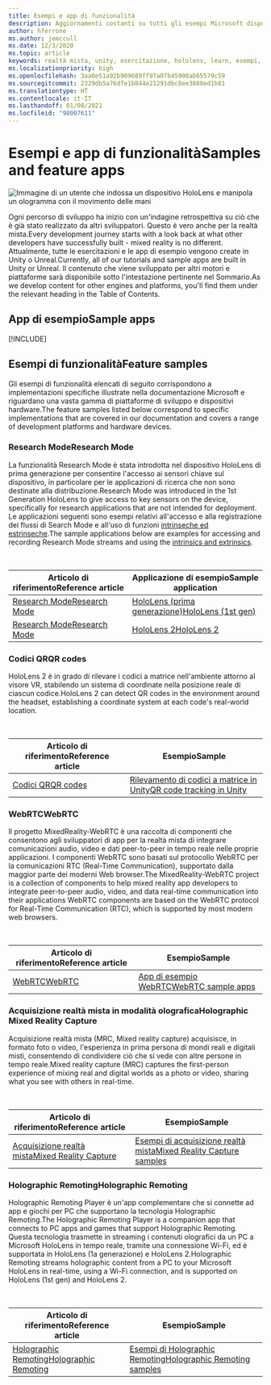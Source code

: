 ```yaml
---
title: Esempi e app di funzionalità
description: Aggiornamenti costanti su tutti gli esempi Microsoft disponibili e le app di funzionalità di realtà mista per HoloLens.
author: hferrone
ms.author: jemccull
ms.date: 12/3/2020
ms.topic: article
keywords: realtà mista, unity, esercitazione, hololens, learn, esempi, MRTK, research mode, HoloLens 2, codici a matrice, WebRTC, acquisizione realtà mista, holographic remoting, UX Tools
ms.localizationpriority: high
ms.openlocfilehash: 3aa0e51a92b909689ff97a07b45900ab65579c59
ms.sourcegitcommit: 2329db5a76dfe1b844e21291dbc8ee3888ed1b81
ms.translationtype: HT
ms.contentlocale: it-IT
ms.lasthandoff: 01/08/2021
ms.locfileid: "98007611"
---
```

# <a name="samples-and-feature-apps"></a><span data-ttu-id="1157d-104">Esempi e app di funzionalità</span><span class="sxs-lookup"><span data-stu-id="1157d-104">Samples and feature apps</span></span>

![Immagine di un utente che indossa un dispositivo HoloLens e manipola un ologramma con il movimento delle mani](unreal/images/unreal-developer.jpg)

<span data-ttu-id="1157d-106">Ogni percorso di sviluppo ha inizio con un'indagine retrospettiva su ciò che è già stato realizzato da altri sviluppatori. Questo è vero anche per la realtà mista.</span><span class="sxs-lookup"><span data-stu-id="1157d-106">Every development journey starts with a look back at what other developers have successfully built - mixed reality is no different.</span></span> <span data-ttu-id="1157d-107">Attualmente, tutte le esercitazioni e le app di esempio vengono create in Unity o Unreal.</span><span class="sxs-lookup"><span data-stu-id="1157d-107">Currently, all of our tutorials and sample apps are built in Unity or Unreal.</span></span> <span data-ttu-id="1157d-108">Il contenuto che viene sviluppato per altri motori e piattaforme sarà disponibile sotto l'intestazione pertinente nel Sommario.</span><span class="sxs-lookup"><span data-stu-id="1157d-108">As we develop content for other engines and platforms, you'll find them under the relevant heading in the Table of Contents.</span></span>

## <a name="sample-apps"></a><span data-ttu-id="1157d-109">App di esempio</span><span class="sxs-lookup"><span data-stu-id="1157d-109">Sample apps</span></span>

[!INCLUDE[](includes/tabs-samples.md)]

## <a name="feature-samples"></a><span data-ttu-id="1157d-110">Esempi di funzionalità</span><span class="sxs-lookup"><span data-stu-id="1157d-110">Feature samples</span></span>

<span data-ttu-id="1157d-111">Gli esempi di funzionalità elencati di seguito corrispondono a implementazioni specifiche illustrate nella documentazione Microsoft e riguardano una vasta gamma di piattaforme di sviluppo e dispositivi hardware.</span><span class="sxs-lookup"><span data-stu-id="1157d-111">The feature samples listed below correspond to specific implementations that are covered in our documentation and covers a range of development platforms and hardware devices.</span></span>

### <a name="research-mode"></a><span data-ttu-id="1157d-112">Research Mode</span><span class="sxs-lookup"><span data-stu-id="1157d-112">Research Mode</span></span>

<span data-ttu-id="1157d-113">La funzionalità Research Mode è stata introdotta nel dispositivo HoloLens di prima generazione per consentire l'accesso ai sensori chiave sul dispositivo, in particolare per le applicazioni di ricerca che non sono destinate alla distribuzione.</span><span class="sxs-lookup"><span data-stu-id="1157d-113">Research Mode was introduced in the 1st Generation HoloLens to give access to key sensors on the device, specifically for research applications that are not intended for deployment.</span></span> <span data-ttu-id="1157d-114">Le applicazioni seguenti sono esempi relativi all'accesso e alla registrazione dei flussi di Search Mode e all'uso di funzioni [intrinseche ed estrinseche](https://docs.microsoft.com/windows/mixed-reality/locatable-camera#locating-the-device-camera-in-the-world).</span><span class="sxs-lookup"><span data-stu-id="1157d-114">The sample applications below are examples for accessing and recording Research Mode streams and using the [intrinsics and extrinsics](https://docs.microsoft.com/windows/mixed-reality/locatable-camera#locating-the-device-camera-in-the-world).</span></span>

<br>

| <span data-ttu-id="1157d-115">Articolo di riferimento</span><span class="sxs-lookup"><span data-stu-id="1157d-115">Reference article</span></span> | <span data-ttu-id="1157d-116">Applicazione di esempio</span><span class="sxs-lookup"><span data-stu-id="1157d-116">Sample application</span></span> |
| --- | --- |
| [<span data-ttu-id="1157d-117">Research Mode</span><span class="sxs-lookup"><span data-stu-id="1157d-117">Research Mode</span></span>](platform-capabilities-and-apis/research-mode.md) | [<span data-ttu-id="1157d-118">HoloLens (prima generazione)</span><span class="sxs-lookup"><span data-stu-id="1157d-118">HoloLens (1st gen)</span></span>](https://github.com/microsoft/HoloLensForCV/tree/master/Samples) |
| [<span data-ttu-id="1157d-119">Research Mode</span><span class="sxs-lookup"><span data-stu-id="1157d-119">Research Mode</span></span>](platform-capabilities-and-apis/research-mode.md) | [<span data-ttu-id="1157d-120">HoloLens 2</span><span class="sxs-lookup"><span data-stu-id="1157d-120">HoloLens 2</span></span>](https://github.com/microsoft/HoloLens2ForCV/tree/main/Samples) |

### <a name="qr-codes"></a><span data-ttu-id="1157d-121">Codici QR</span><span class="sxs-lookup"><span data-stu-id="1157d-121">QR codes</span></span>

<span data-ttu-id="1157d-122">HoloLens 2 è in grado di rilevare i codici a matrice nell'ambiente attorno al visore VR, stabilendo un sistema di coordinate nella posizione reale di ciascun codice.</span><span class="sxs-lookup"><span data-stu-id="1157d-122">HoloLens 2 can detect QR codes in the environment around the headset, establishing a coordinate system at each code's real-world location.</span></span>

<br>

| <span data-ttu-id="1157d-123">Articolo di riferimento</span><span class="sxs-lookup"><span data-stu-id="1157d-123">Reference article</span></span> | <span data-ttu-id="1157d-124">Esempio</span><span class="sxs-lookup"><span data-stu-id="1157d-124">Sample</span></span> |
| --- | --- |
| [<span data-ttu-id="1157d-125">Codici QR</span><span class="sxs-lookup"><span data-stu-id="1157d-125">QR codes</span></span>](platform-capabilities-and-apis/qr-code-tracking.md) | [<span data-ttu-id="1157d-126">Rilevamento di codici a matrice in Unity</span><span class="sxs-lookup"><span data-stu-id="1157d-126">QR code tracking in Unity</span></span>](https://github.com/chgatla-microsoft/QRTracking/tree/master/SampleQRCodes) |

### <a name="webrtc"></a><span data-ttu-id="1157d-127">WebRTC</span><span class="sxs-lookup"><span data-stu-id="1157d-127">WebRTC</span></span>

<span data-ttu-id="1157d-128">Il progetto MixedReality-WebRTC è una raccolta di componenti che consentono agli sviluppatori di app per la realtà mista di integrare comunicazioni audio, video e dati peer-to-peer in tempo reale nelle proprie applicazioni. I componenti WebRTC sono basati sul protocollo WebRTC per la comunicazioni RTC (Real-Time Communication), supportato dalla maggior parte dei moderni Web browser.</span><span class="sxs-lookup"><span data-stu-id="1157d-128">The MixedReality-WebRTC project is a collection of components to help mixed reality app developers to integrate peer-to-peer audio, video, and data real-time communication into their applications WebRTC components are based on the WebRTC protocol for Real-Time Communication (RTC), which is supported by most modern web browsers.</span></span>

<br>

| <span data-ttu-id="1157d-129">Articolo di riferimento</span><span class="sxs-lookup"><span data-stu-id="1157d-129">Reference article</span></span> | <span data-ttu-id="1157d-130">Esempio</span><span class="sxs-lookup"><span data-stu-id="1157d-130">Sample</span></span> |
| --- | --- |
| [<span data-ttu-id="1157d-131">WebRTC</span><span class="sxs-lookup"><span data-stu-id="1157d-131">WebRTC</span></span>](https://microsoft.github.io/MixedReality-WebRTC) | [<span data-ttu-id="1157d-132">App di esempio WebRTC</span><span class="sxs-lookup"><span data-stu-id="1157d-132">WebRTC sample apps</span></span>](https://github.com/microsoft/MixedReality-WebRTC/tree/master/examples) |

### <a name="holographic-mixed-reality-capture"></a><span data-ttu-id="1157d-133">Acquisizione realtà mista in modalità olografica</span><span class="sxs-lookup"><span data-stu-id="1157d-133">Holographic Mixed Reality Capture</span></span>

<span data-ttu-id="1157d-134">Acquisizione realtà mista (MRC, Mixed reality capture) acquisisce, in formato foto o video, l'esperienza in prima persona di mondi reali e digitali misti, consentendo di condividere ciò che si vede con altre persone in tempo reale.</span><span class="sxs-lookup"><span data-stu-id="1157d-134">Mixed reality capture (MRC) captures the first-person experience of mixing real and digital worlds as a photo or video, sharing what you see with others in real-time.</span></span>

<br>

| <span data-ttu-id="1157d-135">Articolo di riferimento</span><span class="sxs-lookup"><span data-stu-id="1157d-135">Reference article</span></span> | <span data-ttu-id="1157d-136">Esempio</span><span class="sxs-lookup"><span data-stu-id="1157d-136">Sample</span></span> |
| --- | --- |
| [<span data-ttu-id="1157d-137">Acquisizione realtà mista</span><span class="sxs-lookup"><span data-stu-id="1157d-137">Mixed Reality Capture</span></span>](platform-capabilities-and-apis/mixed-reality-capture-for-developers.md) | [<span data-ttu-id="1157d-138">Esempi di acquisizione realtà mista</span><span class="sxs-lookup"><span data-stu-id="1157d-138">Mixed Reality Capture samples</span></span>](https://docs.microsoft.com/samples/microsoft/windows-universal-samples/holographicmixedrealitycapture/) |

### <a name="holographic-remoting"></a><span data-ttu-id="1157d-139">Holographic Remoting</span><span class="sxs-lookup"><span data-stu-id="1157d-139">Holographic Remoting</span></span>

<span data-ttu-id="1157d-140">Holographic Remoting Player è un'app complementare che si connette ad app e giochi per PC che supportano la tecnologia Holographic Remoting.</span><span class="sxs-lookup"><span data-stu-id="1157d-140">The Holographic Remoting Player is a companion app that connects to PC apps and games that support Holographic Remoting.</span></span> <span data-ttu-id="1157d-141">Questa tecnologia trasmette in streaming i contenuti olografici da un PC a Microsoft HoloLens in tempo reale, tramite una connessione Wi-Fi, ed è supportata in HoloLens (1a generazione) e HoloLens 2.</span><span class="sxs-lookup"><span data-stu-id="1157d-141">Holographic Remoting streams holographic content from a PC to your Microsoft HoloLens in real-time, using a Wi-Fi connection, and is supported on HoloLens (1st gen) and HoloLens 2.</span></span>

<br>

| <span data-ttu-id="1157d-142">Articolo di riferimento</span><span class="sxs-lookup"><span data-stu-id="1157d-142">Reference article</span></span> | <span data-ttu-id="1157d-143">Esempio</span><span class="sxs-lookup"><span data-stu-id="1157d-143">Sample</span></span> |
| --- | --- |
| [<span data-ttu-id="1157d-144">Holographic Remoting</span><span class="sxs-lookup"><span data-stu-id="1157d-144">Holographic Remoting</span></span>](platform-capabilities-and-apis/holographic-remoting-player.md) | [<span data-ttu-id="1157d-145">Esempi di Holographic Remoting</span><span class="sxs-lookup"><span data-stu-id="1157d-145">Holographic Remoting samples</span></span>](https://github.com/microsoft/MixedReality-HolographicRemoting-Samples) |